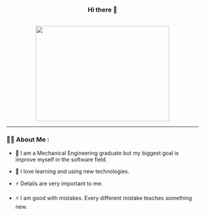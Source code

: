 <div align="center">
   <h3>Hi there 👋</h3><br>
  <img src="https://media.giphy.com/media/iIqmM5tTjmpOB9mpbn/giphy.gif" height="250" width="350"/>   

</div>

   ---

### :woman_technologist: About Me :
   
   - :telescope: I am a Mechanical Engineering graduate but my biggest goal is improve myself in the software field.

   - :seedling:  I love learning and using new technologies.

   - :zap:  Details are very important to me.

  - ⚡ I am good with mistakes. Every different mistake teaches something new.
  

<!--
**furkaancetiin/furkaancetiin** is a ✨ _special_ ✨ repository because its `README.md` (this file) appears on your GitHub profile.

Here are some ideas to get you started:

- 🔭 I’m currently working on ...
- 🌱 I’m currently learning ...
- 👯 I’m looking to collaborate on ...
- 🤔 I’m looking for help with ...
- 💬 Ask me about ...
- 📫 How to reach me: ...
- 😄 Pronouns: ...
- ⚡ Fun fact: ...
-->
